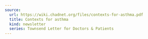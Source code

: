 ```yaml
---
source:
  url: https://wiki.chadnet.org/files/contexts-for-asthma.pdf
  title: Contexts for asthma
  kind: newsletter
  series: Townsend Letter for Doctors & Patients
---
```

